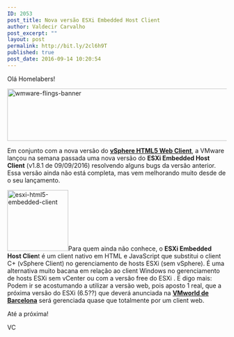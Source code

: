```yaml
---
ID: 2053
post_title: Nova versão ESXi Embedded Host Client
author: Valdecir Carvalho
post_excerpt: ""
layout: post
permalink: http://bit.ly/2cl6h9T
published: true
post_date: 2016-09-14 10:20:54
---
```

Olá Homelabers!

<img class="aligncenter size-full wp-image-2046" src="http://homelaber.com.br/site/wp-content/uploads/2016/09/wmware-flings-banner.png" alt="wmware-flings-banner" width="800" height="120" />

Em conjunto com a nova versão do <a href="http://bit.ly/2cpGb22"><strong>vSphere HTML5 Web Client</strong></a>, a VMware lançou na semana passada uma nova versão do <strong>ESXi Embedded Host Client</strong> (v1.8.1 de 09/09/2016) resolvendo alguns bugs da versão anterior. Essa versão ainda não está completa, mas vem melhorando muito desde de o seu lançamento.

<!--more-->

<img class="size-full wp-image-2054 alignleft" src="http://homelaber.com.br/site/wp-content/uploads/2016/09/esxi-html5-embedded-client.png" alt="esxi-html5-embedded-client" width="140" height="140" />Para quem ainda não conhece, o <strong>ESXi Embedded Host Clien</strong>t é um client nativo em HTML e JavaScript que substitui o client C+ (vSphere Client) no gerenciamento de hosts ESXi (sem vSphere). É uma alternativa muito bacana em relação ao client Windows no gerenciamento de hosts ESXi sem vCenter ou com a versão free do ESXi . E digo mais: Podem ir se acostumando a utilizar a versão web, pois aposto 1 real, que a próxima versão do ESXi (6.5??) que deverá anunciada na <a href="https://www.vmworld.com/en/europe/index.html" target="_blank"><strong>VMworld de Barcelona</strong></a> será gerenciada quase que totalmente por um client web.

Até a próxima!

VC